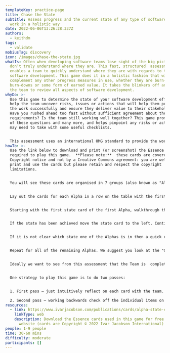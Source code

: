 ```yaml
---
templateKey: practice-page
title: Chase the State
subtitle: Assess progress and the current state of any type of software delivery
  work in a holistic way
date: 2022-06-06T13:26:28.337Z
authors:
  - keithdm
tags:
  - validate
mobiusTag: discovery
icon: /images/chase-the-state.jpg
whatIs: Often when developing software teams lose sight of the big picture, and
  don’t truly understand where they are. This fast, structured  assessment
  enables a team to quickly understand where they are with regards to their
  software development. This game does it in a holistic fashion that will
  complement any other progress measures in use, whether they are burn-ups,
  burn-downs or some form of earned value. It takes the blinkers off and forces
  the team to review all aspects of software development.
whyDo: >-
  Use this game to determine the state of your software development efforts and
  help the team uncover risks, issues or actions that will help them progress
  the work successfully and ensure they deliver value to their stakeholders.
  Have you rushed ahead too fast without sufficient agreement about the
  requirements? Is the team still working well together? This game prompts all
  of these questions and many more, and helps pinpoint any risks or actions you
  may need to take with some useful checklists.


  This assessment uses an international OMG standard to provide the work states and the checklists. You can therefore be confident that the information on the cards is thoughtful, useful and applicable to all types of software development methodologies (e.g. scrum, kanban, waterfall project, etc).
howTo: >-
  Use the link below to download and print (or screenshot) the Essence cards
  required to play this game.  **Please note:**  these cards are covered by a
  Copyright notice and not by a Creative Commons agreement: you are welcome to
  print and use the cards but please retain and respect the copyright
  limitations.    


  You will see these cards are organised in 7 groups (also known as "Alphas"), where each group has one overview card and a number of state cards which each contain a checklist for that state.


  Lay out the cards for each Alpha in a row on the table with the first state on the left and the final state on the right. 


  Starting with the first state card of the first Alpha, walkthrough the checklist and ask the players if the team has achieved that state. 


  If the state has been achieved move the state card to the left. Continue with the next state until you reach a state that the team has not yet achieved, or you run out of states. 


  If it is not clear which state one of the Alphas is in then a quick round of Progress Poker can be used to help reach consensus. 


  Repeat for all of the remaining Alphas. We suggest you look at the "Opportunity" cards next, followed by "Requirements", "Software System", "Team", "Way of Working" and finally "Work" as the last set.  


  Ideally we want to see from this assessment that the Team is  completing all the relevant checklist items within a given state before moving forwards to the next state; if this is not true then the work progress may not be entirely under control or may be at risk of becoming derailed.  As such this game is an excellent way to identify risks, issues or actions that will help the Team complete the work successfully and ensure they deliver value to their stakeholders.


  One strategy to play this game is to do two passes: 


  1. First pass – just intuitively reflect on each card with the team. Don’t worry too much about the detail of the checklist items on the cards. 

  2. Second pass – working backwards check off the individual items on the check lists.
resources:
  - link: https://www.ivarjacobson.com/publications/cards/alpha-state-cards-pdf-version
    linkType: web
    description: Download the Essence cards used in this game for free from this
      website (cards are Copyright © 2022 Ivar Jacobson International)
people: 1-9 people
time: 30-60 mins
difficulty: moderate
participants: []
---
```

